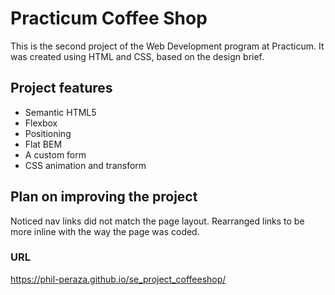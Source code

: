 # Practicum Coffee Shop

This is the second project of the Web Development program at Practicum. It was created using HTML and CSS, based on the design brief.

## Project features

- Semantic HTML5
- Flexbox
- Positioning
- Flat BEM
- A custom form
- CSS animation and transform

## Plan on improving the project

Noticed nav links did not match the page layout. Rearranged links to be more inline with the way the page was coded.

### URL

https://phil-peraza.github.io/se_project_coffeeshop/
